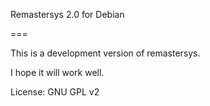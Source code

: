 Remastersys 2.0 for Debian

===

This is a development version of remastersys.

I hope it will work well.

License: GNU GPL v2